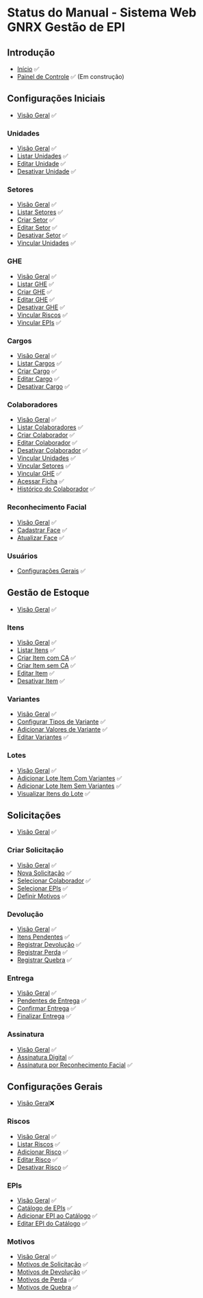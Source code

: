 # Status do Manual - Sistema Web GNRX Gestão de EPI

## Introdução
- [Início](README.md) ✅
- [Painel de Controle](painel.md) ✅ (Em construção)

## Configurações Iniciais
- [Visão Geral](configuracoes-iniciais/README.md) ✅

### Unidades
- [Visão Geral](configuracoes-iniciais/unidades/README.md) ✅
- [Listar Unidades](configuracoes-iniciais/unidades/listar-unidades.md) ✅
- [Editar Unidade](configuracoes-iniciais/unidades/editar-unidade.md) ✅
- [Desativar Unidade](configuracoes-iniciais/unidades/desativar-unidade.md) ✅

### Setores
- [Visão Geral](configuracoes-iniciais/setores/README.md) ✅
- [Listar Setores](configuracoes-iniciais/setores/listar-setores.md) ✅
- [Criar Setor](configuracoes-iniciais/setores/criar-setor.md) ✅
- [Editar Setor](configuracoes-iniciais/setores/editar-setor.md) ✅
- [Desativar Setor](configuracoes-iniciais/setores/desativar-setor.md) ✅
- [Vincular Unidades](configuracoes-iniciais/setores/vincular-unidades.md) ✅

### GHE
- [Visão Geral](configuracoes-iniciais/ghes/README.md) ✅
- [Listar GHE](configuracoes-iniciais/ghes/listar-ghe.md) ✅
- [Criar GHE](configuracoes-iniciais/ghes/criar-ghe.md) ✅
- [Editar GHE](configuracoes-iniciais/ghes/editar-ghe.md) ✅
- [Desativar GHE](configuracoes-iniciais/ghes/desativar-ghe.md) ✅
- [Vincular Riscos](configuracoes-iniciais/ghes/vincular-riscos.md) ✅
- [Vincular EPIs](configuracoes-iniciais/ghes/vincular-epis.md) ✅

### Cargos
- [Visão Geral](configuracoes-iniciais/cargos/README.md) ✅
- [Listar Cargos](configuracoes-iniciais/cargos/listar-cargos.md) ✅
- [Criar Cargo](configuracoes-iniciais/cargos/criar-cargo.md) ✅
- [Editar Cargo](configuracoes-iniciais/cargos/editar-cargo.md) ✅
- [Desativar Cargo](configuracoes-iniciais/cargos/desativar-cargo.md) ✅

### Colaboradores
- [Visão Geral](configuracoes-iniciais/colaboradores/README.md) ✅
- [Listar Colaboradores](configuracoes-iniciais/colaboradores/listar-colaboradores.md) ✅
- [Criar Colaborador](configuracoes-iniciais/colaboradores/criar-colaborador.md) ✅
- [Editar Colaborador](configuracoes-iniciais/colaboradores/editar-colaborador.md) ✅
- [Desativar Colaborador](configuracoes-iniciais/colaboradores/desativar-colaborador.md) ✅
- [Vincular Unidades](configuracoes-iniciais/colaboradores/vincular-unidades.md) ✅
- [Vincular Setores](configuracoes-iniciais/colaboradores/vincular-setores.md) ✅
- [Vincular GHE](configuracoes-iniciais/colaboradores/vincular-ghe.md) ✅
- [Acessar Ficha](ficha-epi-digital/colaboradores/acessar-ficha.md) ✅
- [Histórico do Colaborador](configuracoes-iniciais/colaboradores/historico-colaborador.md) ✅

### Reconhecimento Facial
- [Visão Geral](configuracoes-iniciais/reconhecimento-facial/README.md) ✅
- [Cadastrar Face](configuracoes-iniciais/reconhecimento-facial/cadastrar-face.md) ✅
- [Atualizar Face](configuracoes-iniciais/reconhecimento-facial/atualizar-face.md) ✅

### Usuários
- [Configurações Gerais](configuracoes-iniciais/usuarios/README.md) ✅


## Gestão de Estoque
- [Visão Geral](gestao-estoque/README.md) ✅

### Itens
- [Visão Geral](gestao-estoque/itens/README.md) ✅
- [Listar Itens](gestao-estoque/itens/listar-itens.md) ✅
- [Criar Item com CA](gestao-estoque/itens/criar-item-com-ca.md) ✅
- [Criar Item sem CA](gestao-estoque/itens/criar-item-sem-ca.md) ✅
- [Editar Item](gestao-estoque/itens/editar-item.md) ✅
- [Desativar Item](gestao-estoque/itens/desativar-item.md) ✅

### Variantes
- [Visão Geral](gestao-estoque/variantes/README.md) ✅
- [Configurar Tipos de Variante](gestao-estoque/variantes/configurar-tipos-variante.md) ✅
- [Adicionar Valores de Variante](gestao-estoque/variantes/adicionar-valores-variante.md) ✅
- [Editar Variantes](gestao-estoque/variantes/editar-variantes.md) ✅

### Lotes
- [Visão Geral](gestao-estoque/lotes/README.md) ✅
- [Adicionar Lote Item Com Variantes](gestao-estoque/lotes/adicionar-lote-com-variantes.md) ✅
- [Adicionar Lote Item Sem Variantes](gestao-estoque/lotes/adicionar-lote-sem-variantes.md) ✅
- [Visualizar Itens do Lote](gestao-estoque/lotes/visualizar-items-lote.md) ✅

## Solicitações
- [Visão Geral](solicitacoes/README.md) ✅

### Criar Solicitação
- [Visão Geral](solicitacoes/README.md) ✅
- [Nova Solicitação](solicitacoes/nova-solicitacao.md) ✅
- [Selecionar Colaborador](solicitacoes/selecionar-colaborador.md) ✅
- [Selecionar EPIs](solicitacoes/selecionar-epis.md) ✅
- [Definir Motivos](solicitacoes/selecionar-motivos.md) ✅

### Devolução
- [Visão Geral](solicitacoes/devolucao/README.md) ✅
- [Itens Pendentes](solicitacoes/devolucao/itens-pendentes.md) ✅
- [Registrar Devolução](solicitacoes/devolucao/registrar-devolucao.md) ✅
- [Registrar Perda](solicitacoes/devolucao/registrar-perda.md) ✅
- [Registrar Quebra](solicitacoes/devolucao/registrar-quebra.md) ✅

### Entrega
- [Visão Geral](solicitacoes/entrega/README.md) ✅
- [Pendentes de Entrega](solicitacoes/entrega/pendentes-entrega.md) ✅
- [Confirmar Entrega](solicitacoes/entrega/confirmar-entrega.md) ✅
- [Finalizar Entrega](solicitacoes/entrega/finalizar-entrega.md) ✅

### Assinatura
- [Visão Geral](solicitacoes/assinatura/README.md) ✅
- [Assinatura Digital](solicitacoes/assinatura/assinatura-digital.md) ✅
- [Assinatura por Reconhecimento Facial](solicitacoes/assinatura/assinatura-reconhecimento-facial.md) ✅

## Configurações Gerais
- [Visão Geral](configuracoes-gerais/README.md)❌

### Riscos
- [Visão Geral](configuracoes-gerais/riscos/README.md) ✅
- [Listar Riscos](configuracoes-gerais/riscos/listar-riscos.md) ✅
- [Adicionar Risco](configuracoes-gerais/riscos/adicionar-risco.md) ✅
- [Editar Risco](configuracoes-gerais/riscos/editar-risco.md) ✅
- [Desativar Risco](configuracoes-gerais/riscos/desativar-risco.md) ✅

### EPIs
- [Visão Geral](configuracoes-gerais/epis/README.md) ✅
- [Catálogo de EPIs](configuracoes-gerais/epis/catalogo-epis.md) ✅
- [Adicionar EPI ao Catálogo](configuracoes-gerais/epis/adicionar-epi-catalogo.md) ✅
- [Editar EPI do Catálogo](configuracoes-gerais/epis/editar-epi-catalogo.md) ✅

### Motivos
- [Visão Geral](configuracoes-gerais/motivos/README.md) ✅
- [Motivos de Solicitação](configuracoes-gerais/motivos/motivos-solicitacao.md) ✅
- [Motivos de Devolução](configuracoes-gerais/motivos/motivos-devolucao.md) ✅
- [Motivos de Perda](configuracoes-gerais/motivos/motivos-perda.md) ✅
- [Motivos de Quebra](configuracoes-gerais/motivos/motivos-quebra.md) ✅ 